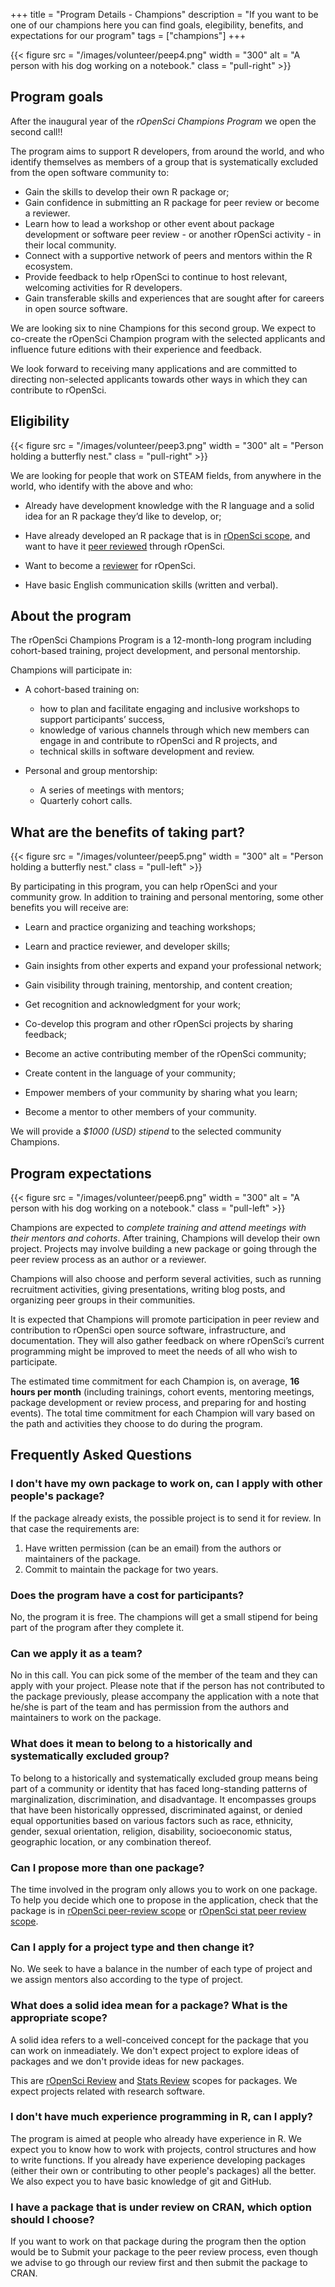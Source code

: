 +++
title = "Program Details - Champions"
description = "If you want to be one of our champions here you can find goals, elegibility, benefits, and expectations for our program"
tags = ["champions"]
+++

{{< figure src = "/images/volunteer/peep4.png" width = "300" alt = "A person with his dog working on a notebook." class = "pull-right" >}}

## Program goals

After the inaugural year of the _rOpenSci Champions Program_ we open the second call!!

The program aims to support R developers, from around the world, and who identify themselves as members of a group that is systematically excluded from the open software community to:

* Gain the skills to develop their own R package or;
* Gain confidence in submitting an R package for peer review or become a reviewer.
* Learn how to lead a workshop or other event about package development or software peer review -  or another rOpenSci activity - in their local community.
* Connect with a supportive network of peers and mentors within the R ecosystem.
* Provide feedback to help rOpenSci to continue to host relevant, welcoming activities for R developers.
* Gain transferable skills and experiences that are sought after for careers in open source software.

We are looking six to nine Champions for this second group. We expect to co-create the rOpenSci Champion program with the selected applicants and influence future editions with their experience and feedback.

We look forward to receiving many applications and are committed to directing non-selected applicants towards other ways in which they can contribute to rOpenSci.


## Eligibility

{{< figure src = "/images/volunteer/peep3.png" width = "300" alt = "Person holding a butterfly nest." class = "pull-right" >}}

We are looking for people that work on STEAM fields, from anywhere in the world, who identify with the above and who:

* Already have development knowledge with the R language and a solid idea for an R package they’d like to develop, or;

* Have already developed an R package that is in [rOpenSci scope](https://devguide.ropensci.org/policies.html?q=scope#aims-and-scope), and want to have it [peer reviewed](/software-review/) through rOpenSci.

* Want to become a [reviewer](https://devguide.ropensci.org/reviewerguide.html) for rOpenSci.

* Have basic English communication skills (written and verbal).


## About the program

The rOpenSci Champions Program is a 12-month-long program including cohort-based training, project development, and personal mentorship.

Champions will participate in:

* A cohort-based training on:

    - how to plan and facilitate engaging and inclusive workshops to support participants’ success,
    - knowledge of various channels through which new members can engage in and contribute to rOpenSci and R projects, and
    - technical skills in software development and review.

* Personal and group mentorship:

    - A series of meetings with mentors;
    - Quarterly cohort calls.


## What are the benefits of taking part? 

{{< figure src = "/images/volunteer/peep5.png" width = "300" alt = "Person holding a butterfly nest." class = "pull-left" >}}

By participating in this program, you can help rOpenSci and your community grow. In addition to training and personal mentoring, some other benefits you will receive are:

* Learn and practice organizing and teaching workshops;

* Learn and practice reviewer, and developer skills;

* Gain insights from other experts and expand your professional network;

* Gain visibility through training, mentorship, and content creation;

* Get recognition and acknowledgment for your work;

* Co-develop this program and other rOpenSci projects by sharing feedback;

* Become an active contributing member of the rOpenSci community;

* Create content in the language of your community;

* Empower members of your community by sharing what you learn;

* Become a mentor to other members of your community.

We will provide a _$1000 (USD) stipend_ to the selected community Champions.


## Program expectations

{{< figure src = "/images/volunteer/peep6.png" width = "300" alt = "A person with his dog working on a notebook." class = "pull-left" >}}

Champions are expected to _complete training and attend meetings with their mentors and cohorts_. After training, Champions will develop their own project. Projects may involve building a new package or going through the peer review process as an author or a reviewer.

Champions will also choose and perform several activities, such as running recruitment activities, giving presentations, writing blog posts, and organizing peer groups in their communities.

It is expected that Champions will promote participation in peer review and contribution to rOpenSci open source software, infrastructure, and documentation. They will also gather feedback on where rOpenSci’s current programming might be improved to meet the needs of all who wish to participate.

The estimated time commitment for each Champion is, on average, __16 hours per month__  (including trainings, cohort events, mentoring meetings, package development or review process, and preparing for and hosting events). The total time commitment for each Champion will vary based on the path and activities they choose to do during the program.

## Frequently Asked Questions

### I don't have my own package to work on, can I apply with other people's package?

If the package already exists, the possible project is to send it for review.  In that case the requirements are:
1) Have written permission (can be an email) from the authors or maintainers of the package.
2) Commit to maintain the package for two years.

### Does the program have a cost for participants?

No, the program it is free.  The champions will get a small stipend for being part of the program after they complete it.

### Can we apply it as a team?

No in this call.  You can pick some of the member of the team and they can apply with your project. 
Please note that if the person has not contributed to the package previously, please accompany the application with a note that he/she is part of the team and has permission from the authors and maintainers to work on the package.

### What does it mean to belong to a historically and systematically excluded group?

To belong to a historically and systematically excluded group means being part of a community or identity that has faced long-standing patterns of marginalization, discrimination, and disadvantage. It encompasses groups that have been historically oppressed, discriminated against, or denied equal opportunities based on various factors such as race, ethnicity, gender, sexual orientation, religion, disability, socioeconomic status, geographic location, or any combination thereof.

### Can I propose more than one package?

The time involved in the program only allows you to work on one package. To help you decide which one to propose in the application, check that the package is in [rOpenSci peer-review scope](https://devguide.ropensci.org/policies.html?q=scope#aims-and-scope) or [rOpenSci stat peer review scope](https://ropensci.org/stat-software-review/).

### Can I apply for a project type and then change it?

No. We seek to have a balance in the number of each type of project and we assign mentors also according to the type of project.    

### What does a solid idea mean for a package? What is the appropriate scope? 

A solid idea refers to a well-conceived concept for the package that you can work on inmeadiately. We don't expect project to explore ideas of packages and we don't provide ideas for new packages. 

This are [rOpenSci Review](https://devguide.ropensci.org/policies.html?q=scope#aims-and-scope) and [Stats Review](https://ropensci.org/stat-software-review/) scopes for packages. We expect projects related with research software. 

### I don't have much experience programming in R, can I apply?

The program is aimed at people who already have experience in R. We expect you to know how to work with projects, control structures and how to write functions.  If you already have experience developing packages (either their own or contributing to other people's packages) all the better. We also expect you to have basic knowledge of git and GitHub. 

### I have a package that is under review on CRAN, which option should I choose?

If you want to work on that package during the program then the option would be to Submit your package to the peer review process, even though we advise to go through our review first and then submit the package to CRAN.
